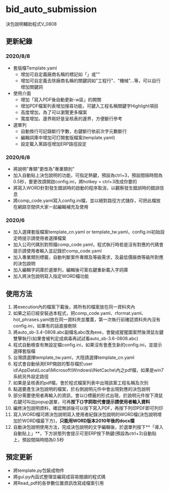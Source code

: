 # bid_auto_submission
決包說明輔助程式V_0808

## 更新紀錄
### 2020/8/8
  - 套版檔Template.yaml
    - 增加可自定義廠商名稱的標記如「」或""
    - 增加可自定義去除廠商名稱的關鍵詞如"工程行"、"機械"...等，可以自行增加關鍵詞
  - 使用介面
    - 增加「寫入PDF後自動更新-w區」的開關
    - 增加PDF檔案列表增加搜尋功能，可鍵入工程名稱關鍵字Highlight項目
    - 高度增加，為了可以瀏覽更多檔案
    - 寬度增加，邊界剛好是呈核表的邊界，方便斷行參考
  - 選單列
    - 自動換行可記錄斷行字數，右鍵斷行依前次字元數斷行
    - 編輯詞庫中增加可打開套版檔案(template.yaml)
    - 設定載入黨路徑增加ERP路徑設定
  
### 2020/6/8
  - 將說明"專類"更改為"專業類別"
  - 加入自動貼上決包說明的功能，可指定熱鍵，預設為ctrl+3，預設間隔時間為0.5秒，要更改請開啟config.ini，將hotkey = ctrl+3改成你要的
  - 將寫入WORD針對發生錯誤時的啟動的程序取消，以觀察發生錯誤時的錯誤信息
  - 將comp_code.yaml寫入config.ini檔，並以絕對路徑方式儲存，可把此檔放在網路空間供大家一起編輯補充及使用
### 2020/6
  - 加入選擇套版檔案template_cn.yaml or template_tw.yaml，config.ini初始設定時提示請使用者選擇檔案
  - 加入公司代碼別對照檔comp_code.yaml，程式執行時若是沒有對應的代碼會提示請使用者輸入並記錄於comp_code.yaml
  - 加入專業類別標籤，自動判斷案件專類及等級需求，及最低價廠商等級所對應的決包說明
  - 加入編輯字詞庫於選單列，編輯後可案右鍵重新載入字詞庫
  - 加入將決包說明寫入指定WORD檔功能
## 使用方法
 1. 將execution內的檔案下載後，將所有的檔案放在同一資料夾內
 2. 如果之前已經安裝過本程式，把comp_code.yaml、rformat.yaml、hot_phrases.yaml放在同一資料夾並覆蓋，第一次執行前確認資料夾內沒有config.ini，如果有的話直接刪除
 3. 將auto_sb-3.4-0808.abc副檔名abc改為exe，會變成猩猩圖案然後滑鼠左鍵雙擊執行(如果會被判定成病毒再試試看auto_sb-3.6-0808.abc)
 4. 程式自動檢查有無設定檔config.ini，如果沒有會產生新的config.ini，並提示選擇套版檔
 4. 台灣請選擇template_tw.yaml，大陸請選擇template_cn.yaml
 5. 程式會自動偵測ERP開啟的暫存檔於user id\AppData\Local\Microsoft\Windows\INetCache\內之pdf檔，如果是win7系統另外設定路徑
 6. 如果是呈核表的pdf檔，會於程式檔案列表中出現該案工程名稱及次別
 7. 點選要產生決包說明的檔案，於右側說明元件中會出現對應的決包說明
 8. 部分需要使用者再輸入的資訊，會以{}標籤的形式出現，於說明元件按下滑鼠右鍵可叫出popup選單，可再**按下{}字詞取代會提示請使用者輸入資料**
 9. 編修決包說明資料，確認無誤後可以按下寫入PDF，再按下列印PDF即可列印
 10. 寫入WORD檔可將決包說明寫入使用者紀錄決包說明的WORD檔(決包說明增加於WORD檔最下方)，**只能用WORD版本2010年後的docx檔**
 11. 自動決包說明使用方法，完成決包說明的文字編輯後，於選單列按下**「導入自動貼上」**，下方狀態列會提示可至ERP按下熱鍵(預設為ctrl+3)自動貼上，預設間隔時間為0.5秒

## 預定更新
  - 將template.py包裝成物件
  - 將gui.py內函式整理並編寫成容易閱讀的程式碼
  - 將Read_pdf的各參數位置資訊改寫成檔案引用
